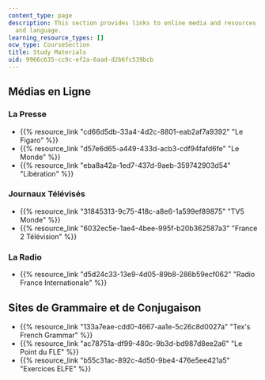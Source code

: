 ```yaml
---
content_type: page
description: This section provides links to online media and resources on French culture
  and language.
learning_resource_types: []
ocw_type: CourseSection
title: Study Materials
uid: 9966c635-cc9c-ef2a-6aad-d2b6fc539bcb
---
```


Médias en Ligne
---------------

### La Presse

*   {{% resource_link "cd66d5db-33a4-4d2c-8801-eab2af7a9392" "Le Figaro" %}}
*   {{% resource_link "d57e6d65-a449-433d-acb3-cdf94fafd6fe" "Le Monde" %}}
*   {{% resource_link "eba8a42a-1ed7-437d-9aeb-359742903d54" "Libération" %}}

### Journaux Télévisés

*   {{% resource_link "31845313-9c75-418c-a8e6-1a599ef89875" "TV5 Monde" %}}
*   {{% resource_link "6032ec5e-1ae4-4bee-995f-b20b362587a3" "France 2 Télévision" %}}

### La Radio

*   {{% resource_link "d5d24c33-13e9-4d05-89b8-286b59ecf062" "Radio France Internationale" %}}

Sites de Grammaire et de Conjugaison
------------------------------------

*   {{% resource_link "133a7eae-cdd0-4667-aa1e-5c26c8d0027a" "Tex's French Grammar" %}}
*   {{% resource_link "ac78751a-df99-480c-9b3d-bd987d8ee2a6" "Le Point du FLE" %}}
*   {{% resource_link "b55c31ac-892c-4d50-9be4-476e5ee421a5" "Exercices ELFE" %}}